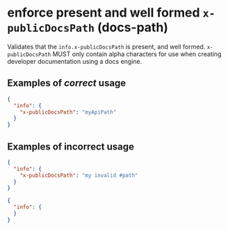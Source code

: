 # enforce present and well formed `x-publicDocsPath` (docs-path)

Validates that the `info.x-publicDocsPath` is present, and well formed.  `x-publicDocsPath` MUST only contain alpha characters for use when creating developer documentation using a docs engine.

## Examples of *correct* usage

```json
{
  "info": {
    "x-publicDocsPath": "myApiPath"
  }
}
```

## Examples of **incorrect** usage

```json
{
  "info": {
    "x-publicDocsPath": "my invalid #path"
  }
}
```

```json
{
  "info": {
  }
}
```
